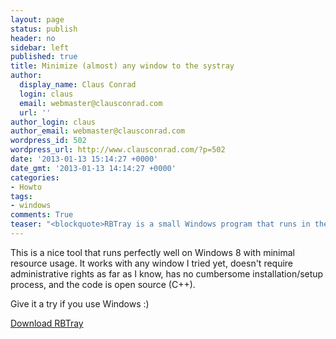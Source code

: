 ```yaml
---
layout: page
status: publish
header: no
sidebar: left
published: true
title: Minimize (almost) any window to the systray
author:
  display_name: Claus Conrad
  login: claus
  email: webmaster@clausconrad.com
  url: ''
author_login: claus
author_email: webmaster@clausconrad.com
wordpress_id: 502
wordpress_url: http://www.clausconrad.com/?p=502
date: '2013-01-13 15:14:27 +0000'
date_gmt: '2013-01-13 14:14:27 +0000'
categories:
- Howto
tags:
- windows
comments: True
teaser: "<blockquote>RBTray is a small Windows program that runs in the background and allows almost any window to be minimized to the system tray by right clicking its minimize button.</blockquote>"
---
```

This is a nice tool that runs perfectly well on Windows 8 with minimal resource usage. It works with any window I tried yet, doesn't require administrative rights as far as I know, has no cumbersome installation/setup process, and the code is open source (C++).

Give it a try if you use Windows :)

[Download RBTray](https://sourceforge.net/projects/rbtray/)
